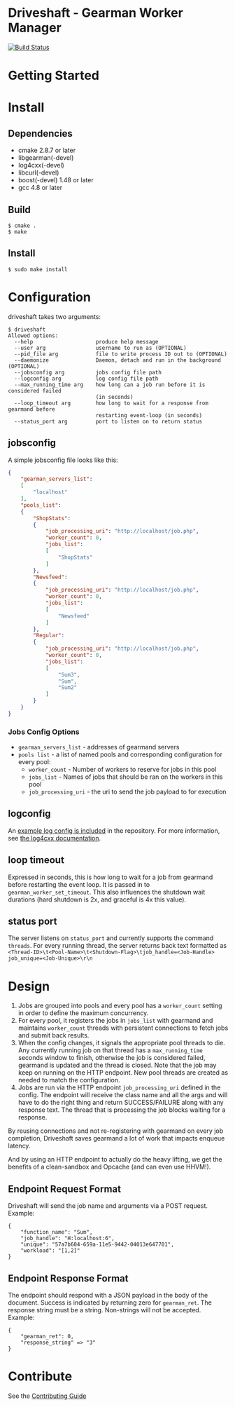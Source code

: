 # Driveshaft - Gearman Worker Manager

[![Build Status](https://travis-ci.org/keyurdg/driveshaft.svg?branch=master)](https://travis-ci.org/keyurdg/driveshaft)

# Getting Started

# Install
## Dependencies
* cmake 2.8.7 or later
* libgearman(-devel)
* log4cxx(-devel)
* libcurl(-devel)
* boost(-devel) 1.48 or later
* gcc 4.8 or later

## Build
```
$ cmake .
$ make
```

## Install
```
$ sudo make install
```

# Configuration
driveshaft takes two arguments:
```
$ driveshaft
Allowed options:
  --help                    produce help message
  --user arg                username to run as (OPTIONAL)
  --pid_file arg            file to write process ID out to (OPTIONAL)
  --daemonize               Daemon, detach and run in the background (OPTIONAL)
  --jobsconfig arg          jobs config file path
  --logconfig arg           log config file path
  --max_running_time arg    how long can a job run before it is considered failed
                            (in seconds)
  --loop_timeout arg        how long to wait for a response from gearmand before
                            restarting event-loop (in seconds)
  --status_port arg         port to listen on to return status
```

## jobsconfig
A simple jobsconfig file looks like this:
```json
{
    "gearman_servers_list":
    [
        "localhost"
    ],
    "pools_list":
    {
        "ShopStats":
        {
            "job_processing_uri": "http://localhost/job.php",
            "worker_count": 0,
            "jobs_list":
            [
                "ShopStats"
            ]
        },
        "Newsfeed":
        {
            "job_processing_uri": "http://localhost/job.php",
            "worker_count": 0,
            "jobs_list":
            [
                "Newsfeed"
            ]
        },
        "Regular":
        {
            "job_processing_uri": "http://localhost/job.php",
            "worker_count": 0,
            "jobs_list":
            [
                "Sum3",
                "Sum",
                "Sum2"
            ]
        }
    }
}
```

### Jobs Config Options
* `gearman_servers_list` - addresses of gearmand servers
* `pools list` - a list of named pools and corresponding configuration for every pool:
    * `worker_count` - Number of workers to reserve for jobs in this pool
    * `jobs_list` - Names of jobs that should be ran on the workers in this pool
    * `job_processing_uri` - the uri to send the job payload to for execution

## logconfig
An [example log config is
included](https://github.com/keyurdg/driveshaft/blob/master/logconfig.xml) in
the repository. For more information, see
[the log4cxx documentation](https://logging.apache.org/log4cxx/usage.html).

## loop timeout
Expressed in seconds, this is how long to wait for a job from gearmand before restarting
the event loop. It is passed in to `gearman_worker_set_timeout`. This also influences the
shutdown wait durations (hard shutdown is 2x, and graceful is 4x this value).

## status port
The server listens on `status_port` and currently supports the command `threads`.
For every running thread, the server returns back text formatted as
`<Thread-ID>\t<Pool-Name>\t<Shutdown-Flag>\tjob_handle=<Job-Handle> job_unique=<Job-Unique>\r\n`

# Design
1. Jobs are grouped into pools and every pool has a `worker_count` setting in order
to define the maximum concurrency.
2. For every pool, it registers the jobs in `jobs_list` with gearmand and maintains
`worker_count` threads with persistent connections to fetch jobs and submit back
results.
3. When the config changes, it signals the appropriate pool threads to die. Any
currently running job on that thread has a `max_running_time` seconds window to
finish, otherwise the job is considered failed, gearmand is updated and the thread
is closed. Note that the job may keep on running on the HTTP endpoint. New pool
threads are created as needed to match the configuration.
4. Jobs are run via the HTTP endpoint `job_processing_uri` defined in the config. The endpoint
will receive the class name and all the args and will have to do the right thing and
return SUCCESS/FAILURE along with any response text. The thread that is
processing the job blocks waiting for a response.

By reusing connections and not re-registering with gearmand on every job completion,
Driveshaft saves gearmand a lot of work that impacts enqueue latency.

And by using an HTTP endpoint to actually do the heavy lifting, we get the
benefits of a clean-sandbox and Opcache (and can even use HHVM!).

## Endpoint Request Format

Driveshaft will send the job name and arguments via a POST request. Example:
```
{
    "function_name": "Sum",
    "job_handle": "H:localhost:6",
    "unique": "57a7b604-659a-11e5-9442-04013e647701",
    "workload": "[1,2]"
}
```

## Endpoint Response Format

The endpoint should respond with a JSON payload in the body of the document.
Success is indicated by returning zero for `gearman_ret`. The response string
must be a string. Non-strings will not be accepted. Example:
```
{
    "gearman_ret": 0,
    "response_string" => "3"
}
```

# Contribute
See the [Contributing Guide](https://github.com/keyurdg/driveshaft/blob/master/CONTRIBUTING.md)
